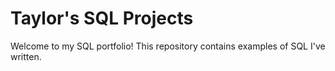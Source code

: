 # Taylor's SQL Projects

Welcome to my SQL portfolio! This repository contains examples of SQL I've written.
